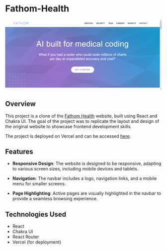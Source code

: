 # Fathom-Health

![Project Screenshot](./screenshots/Home.png)

## Overview

This project is a clone of the [Fathom Health](https://fathomhealth.com/) website, built using React and Chakra UI. The goal of the project was to replicate the layout and design of the original website to showcase frontend development skills.

The project is deployed on Vercel and can be accessed [here](https://fathom-health.vercel.app/).

## Features

- **Responsive Design**: The website is designed to be responsive, adapting to various screen sizes, including mobile devices and tablets.

- **Navigation**: The navbar includes a logo, navigation links, and a mobile menu for smaller screens.

- **Page Highlighting**: Active pages are visually highlighted in the navbar to provide a seamless browsing experience.

## Technologies Used

- React
- Chakra UI
- React Router
- Vercel (for deployment)